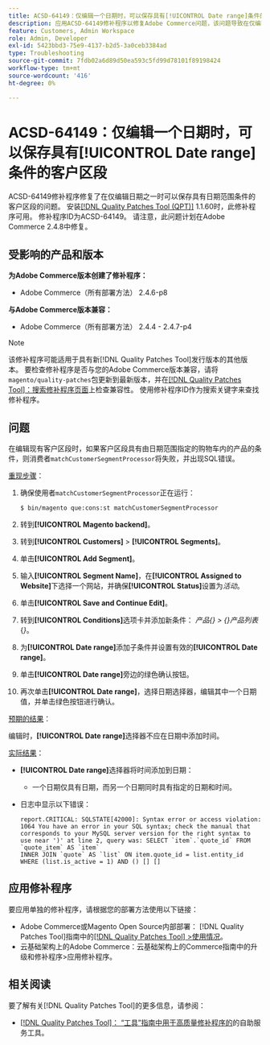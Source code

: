 ```yaml
---
title: ACSD-64149：仅编辑一个日期时，可以保存具有[!UICONTROL Date range]条件的客户区段
description: 应用ACSD-64149修补程序以修复Adobe Commerce问题，该问题导致在仅编辑其中一个日期时可以保存具有**[!UICONTROL Date range]**条件的客户区段。
feature: Customers, Admin Workspace
role: Admin, Developer
exl-id: 5423bbd3-75e9-4137-b2d5-3a0ceb3384ad
type: Troubleshooting
source-git-commit: 7fdb02a6d89d50ea593c5fd99d78101f89198424
workflow-type: tm+mt
source-wordcount: '416'
ht-degree: 0%

---
```


# ACSD-64149：仅编辑一个日期时，可以保存具有[!UICONTROL Date range]条件的客户区段

ACSD-64149修补程序修复了在仅编辑日期之一时可以保存具有日期范围条件的客户区段的问题。 安装[[!DNL Quality Patches Tool (QPT)]](/help/tools/quality-patches-tool/quality-patches-tool-to-self-serve-quality-patches.md) 1.1.60时，此修补程序可用。 修补程序ID为ACSD-64149。 请注意，此问题计划在Adobe Commerce 2.4.8中修复。

## 受影响的产品和版本

**为Adobe Commerce版本创建了修补程序：**

* Adobe Commerce（所有部署方法） 2.4.6-p8

**与Adobe Commerce版本兼容：**

* Adobe Commerce（所有部署方法） 2.4.4 - 2.4.7-p4

>[!NOTE]
>
>该修补程序可能适用于具有新[!DNL Quality Patches Tool]发行版本的其他版本。 要检查修补程序是否与您的Adobe Commerce版本兼容，请将`magento/quality-patches`包更新到最新版本，并在[[!DNL Quality Patches Tool]：搜索修补程序页面](https://experienceleague.adobe.com/tools/commerce-quality-patches/index.html?lang=zh-Hans)上检查兼容性。 使用修补程序ID作为搜索关键字来查找修补程序。

## 问题

在编辑现有客户区段时，如果客户区段具有由日期范围指定的购物车内的产品的条件，则消费者`matchCustomerSegmentProcessor`将失败，并出现SQL错误。

<u>重现步骤</u>：

1. 确保使用者`matchCustomerSegmentProcessor`正在运行：

   ```bash
   $ bin/magento que:cons:st matchCustomerSegmentProcessor
   ```

1. 转到&#x200B;**[!UICONTROL Magento backend]**。
1. 转到&#x200B;**[!UICONTROL Customers]** > **[!UICONTROL Segments]**。
1. 单击&#x200B;**[!UICONTROL Add Segment]**。
1. 输入&#x200B;**[!UICONTROL Segment Name]**，在&#x200B;**[!UICONTROL Assigned to Website]**&#x200B;下选择一个网站，并确保&#x200B;**[!UICONTROL Status]**&#x200B;设置为&#x200B;*活动*。
1. 单击&#x200B;**[!UICONTROL Save and Continue Edit]**。
1. 转到&#x200B;**[!UICONTROL Conditions]**&#x200B;选项卡并添加新条件： *产品{} > {}产品列表*{*}*。
1. 为&#x200B;**[!UICONTROL Date range]**&#x200B;添加子条件并设置有效的&#x200B;**[!UICONTROL Date range]**。
1. 单击&#x200B;**[!UICONTROL Date range]**&#x200B;旁边的绿色确认按钮。
1. 再次单击&#x200B;**[!UICONTROL Date range]**，选择日期选择器，编辑其中一个日期值，并单击绿色按钮进行确认。

<u>预期的结果</u>：

编辑时，**[!UICONTROL Date range]**&#x200B;选择器不应在日期中添加时间。

<u>实际结果</u>：

* **[!UICONTROL Date range]**&#x200B;选择器将时间添加到日期：
   * 一个日期仅具有日期，而另一个日期同时具有指定的日期和时间。
* 日志中显示以下错误：

  ```
  report.CRITICAL: SQLSTATE[42000]: Syntax error or access violation: 1064 You have an error in your SQL syntax; check the manual that corresponds to your MySQL server version for the right syntax to use near ')' at line 2, query was: SELECT `item`.`quote_id` FROM `quote_item` AS `item`
  INNER JOIN `quote` AS `list` ON item.quote_id = list.entity_id WHERE (list.is_active = 1) AND () [] []
  ```


## 应用修补程序

要应用单独的修补程序，请根据您的部署方法使用以下链接：

* Adobe Commerce或Magento Open Source内部部署： [!DNL Quality Patches Tool]指南中的[[!DNL Quality Patches Tool] >使用情况](/help/tools/quality-patches-tool/usage.md)。
* 云基础架构上的Adobe Commerce：云基础架构上的Commerce指南中的升级和修补程序>应用修补程序。

## 相关阅读

要了解有关[!DNL Quality Patches Tool]的更多信息，请参阅：

* [[!DNL Quality Patches Tool]： “工具”指南中用于高质量修补程序的](/help/tools/quality-patches-tool/quality-patches-tool-to-self-serve-quality-patches.md)的自助服务工具。
